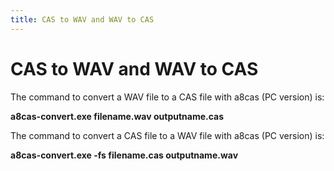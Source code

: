 ```yaml
---
title: CAS to WAV and WAV to CAS
---
```

# CAS to WAV and WAV to CAS  
  
The command to convert a WAV file to a CAS file with a8cas (PC version) is:  
  
__a8cas-convert.exe filename.wav outputname.cas__  
  
  
The command to convert a CAS file to a WAV file with a8cas (PC version) is:  
  
__a8cas-convert.exe -fs filename.cas outputname.wav__  
  
